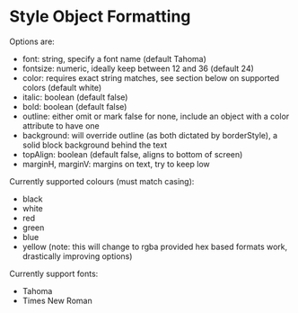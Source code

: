 # Style Object Formatting

Options are:

- font: string, specify a font name (default Tahoma)
- fontsize: numeric, ideally keep between 12 and 36 (default 24)
- color: requires exact string matches, see section below on supported colors (default white)
- italic: boolean (default false)
- bold: boolean (default false)
- outline: either omit or mark false for none, include an object with a color attribute to have one
- background: will override outline (as both dictated by borderStyle), a solid block background behind the text
- topAlign: boolean (default false, aligns to bottom of screen)
- marginH, marginV: margins on text, try to keep low


Currently supported colours (must match casing):

- black
- white
- red
- green
- blue
- yellow
(note: this will change to rgba provided hex based formats work, drastically improving options)


Currently support fonts:

- Tahoma
- Times New Roman
